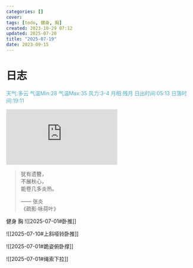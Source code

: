 ```yaml
---
categories: []
cover: 
tags: [todo, 健身, 胸]
created: 2023-10-29 07:12
updated: 2025-07-20
title: "2025-07-19"
date: 2023-09-15
---
```

# 日志


<font color="#4bacc6">天气:多云  气温Min:28  气温Max:35  风力:3-4  月相:残月  日出时间:05:13  日落时间:19:11</font>

![Bing 每次随机图](https://bing.img.run/rand.php)

> 犹有遗簪，  
> 不展秋心，  
> 能卷几多炎热。  
> 
> —— 张炎  
> 《疏影·咏荷叶》

健身  胸 
![[2025-07-01#卧推]]

![[2025-07-10#上斜哑铃卧推]]

![[2025-07-01#跪姿俯卧撑]]

![[2025-07-01#绳索下拉]]